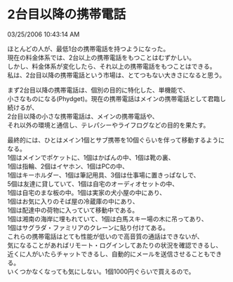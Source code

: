 2台目以降の携帯電話
====
03/25/2006 10:43:14 AM


<p>ほとんどの人が、最低1台の携帯電話を持つようになった。<br />
現在の料金体系では、2台以上の携帯電話をもつことはむずかしい。<br />
しかし、料金体系が変化したら、それ以上の携帯電話をもつことはできる。<br />
私は、2台目以降の携帯電話という市場は、とてつもない大きさになると思う。</p>

<p>まず2台目以降の携帯電話は、個別の目的に特化した、単機能で、<br />
小さなものになる(Phydget)。現在の携帯電話はメインの携帯電話として君臨し続けるが、<br />
2台目以降の小さな携帯電話は、メインの携帯電話や、<br />
それ以外の環境と通信し、テレパシーやライフログなどの目的を果たす。</p>

<p>最終的には、ひとはメイン1個とサブ携帯を10個ぐらいを伴って移動するようになる。<br />
1個はメインでポケットに、1個はかばんの中、1個は靴の裏、<br />
1個は指輪、2個はイヤホン、1個はPCの中、<br />
1個はキーホルダー、1個は筆記用具、3個は仕事場に置きっぱなしで、<br />
5個は友達に貸していて、1個は自宅のオーディオセットの中、<br />
1個は自宅のまな板の中。1個は実家の犬小屋の中にあり、<br />
1個はお気に入りのそば屋の冷蔵庫の中にあり、<br />
1個は配達中の荷物に入っていて移動中である。<br />
1個は湘南の海岸に埋もれていて、1個は白馬スキー場の木に吊ってあり、<br />
1個はサグラダ・ファミリアのクレーンに貼り付けてある。<br />
これらの携帯電話はとても性能が低いので高音質の通話はできないが、<br />
気になることがあればリモート・ログインしてあたりの状況を確認できるし、<br />
近くに人がいたらチャットできるし、自動的にメールを送信させることもできる。<br />
いくつかなくなっても気にしない。1個1000円ぐらいで買えるので。<br />
</p>
